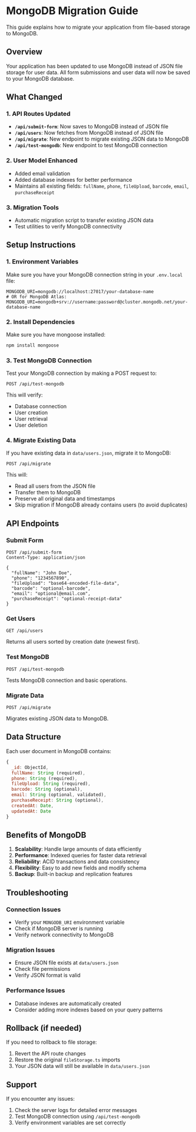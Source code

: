 # MongoDB Migration Guide

This guide explains how to migrate your application from file-based storage to MongoDB.

## Overview

Your application has been updated to use MongoDB instead of JSON file storage for user data. All form submissions and user data will now be saved to your MongoDB database.

## What Changed

### 1. API Routes Updated
- **`/api/submit-form`**: Now saves to MongoDB instead of JSON file
- **`/api/users`**: Now fetches from MongoDB instead of JSON file
- **`/api/migrate`**: New endpoint to migrate existing JSON data to MongoDB
- **`/api/test-mongodb`**: New endpoint to test MongoDB connection

### 2. User Model Enhanced
- Added email validation
- Added database indexes for better performance
- Maintains all existing fields: `fullName`, `phone`, `fileUpload`, `barcode`, `email`, `purchaseReceipt`

### 3. Migration Tools
- Automatic migration script to transfer existing JSON data
- Test utilities to verify MongoDB connectivity

## Setup Instructions

### 1. Environment Variables
Make sure you have your MongoDB connection string in your `.env.local` file:

```env
MONGODB_URI=mongodb://localhost:27017/your-database-name
# OR for MongoDB Atlas:
MONGODB_URI=mongodb+srv://username:password@cluster.mongodb.net/your-database-name
```

### 2. Install Dependencies
Make sure you have mongoose installed:

```bash
npm install mongoose
```

### 3. Test MongoDB Connection
Test your MongoDB connection by making a POST request to:
```
POST /api/test-mongodb
```

This will verify:
- Database connection
- User creation
- User retrieval
- User deletion

### 4. Migrate Existing Data
If you have existing data in `data/users.json`, migrate it to MongoDB:

```
POST /api/migrate
```

This will:
- Read all users from the JSON file
- Transfer them to MongoDB
- Preserve all original data and timestamps
- Skip migration if MongoDB already contains users (to avoid duplicates)

## API Endpoints

### Submit Form
```
POST /api/submit-form
Content-Type: application/json

{
  "fullName": "John Doe",
  "phone": "1234567890",
  "fileUpload": "base64-encoded-file-data",
  "barcode": "optional-barcode",
  "email": "optional@email.com",
  "purchaseReceipt": "optional-receipt-data"
}
```

### Get Users
```
GET /api/users
```

Returns all users sorted by creation date (newest first).

### Test MongoDB
```
POST /api/test-mongodb
```

Tests MongoDB connection and basic operations.

### Migrate Data
```
POST /api/migrate
```

Migrates existing JSON data to MongoDB.

## Data Structure

Each user document in MongoDB contains:

```javascript
{
  _id: ObjectId,
  fullName: String (required),
  phone: String (required),
  fileUpload: String (required),
  barcode: String (optional),
  email: String (optional, validated),
  purchaseReceipt: String (optional),
  createdAt: Date,
  updatedAt: Date
}
```

## Benefits of MongoDB

1. **Scalability**: Handle large amounts of data efficiently
2. **Performance**: Indexed queries for faster data retrieval
3. **Reliability**: ACID transactions and data consistency
4. **Flexibility**: Easy to add new fields and modify schema
5. **Backup**: Built-in backup and replication features

## Troubleshooting

### Connection Issues
- Verify your `MONGODB_URI` environment variable
- Check if MongoDB server is running
- Verify network connectivity to MongoDB

### Migration Issues
- Ensure JSON file exists at `data/users.json`
- Check file permissions
- Verify JSON format is valid

### Performance Issues
- Database indexes are automatically created
- Consider adding more indexes based on your query patterns

## Rollback (if needed)

If you need to rollback to file storage:

1. Revert the API route changes
2. Restore the original `fileStorage.ts` imports
3. Your JSON data will still be available in `data/users.json`

## Support

If you encounter any issues:
1. Check the server logs for detailed error messages
2. Test MongoDB connection using `/api/test-mongodb`
3. Verify environment variables are set correctly
